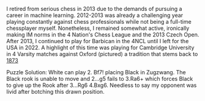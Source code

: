 I retired from serious chess in 2013 due to the demands of pursuing a career in machine learning. 2012-2013 was already a challenging year playing constantly against chess professionals 
while not being a full-time chessplayer myself. Nonetheless, I remained somewhat active, ironically making IM norms in the 4 Nation's Chess League and the 2013 Czech Open. After 2013, I continued
to play for Barbican in the 4NCL until I left for the USA in 2022. A highlight of this time was playing for Cambridge University in 4 Varsity matches against Oxford (pictured) a tradition that stems back to
[1873](https://www.saund.co.uk/britbase/varsitychess.html)

Puzzle Solution: White can play 2. Bf7! placing Black in Zugzwang. The Black rook is unable to move and 2...g5 fails to 3.Ra6+ which forces Black to give up the Rook after 3...Rg6 4.Bxg6. Needless to say my 
opponent was livid after botching this drawn position.
